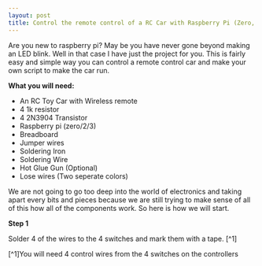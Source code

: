 ```yaml
---
layout: post
title: Control the remote control of a RC Car with Raspberry Pi (Zero, 2 or 3)
---
```


Are you new to raspberry pi? May be you have never gone beyond making an LED blink. Well in that case I have just the project for you. This is fairly easy and simple way you can control a remote control car and make your own script to make the car run. 

**What you will need:**
- An RC Toy Car with Wireless remote
- 4 1k resistor
- 4 2N3904 Transistor
- Raspberry pi (zero/2/3)
- Breadboard
- Jumper wires
- Soldering Iron
- Soldering Wire
- Hot Glue Gun (Optional)
- Lose wires (Two seperate colors)

We are not going to go too deep into the world of electronics and taking apart every bits and pieces because we are still trying to make sense of all of this how all of the components work. So here is how we will start.

**Step 1**

Solder 4 of the wires to the 4 switches and mark them with a tape. [^1]

[^1]You will need 4 control wires from the 4 switches on the controllers




<!-- ![_config.yml]({{ site.baseurl }}/images/config.png) -->

<!-- The easiest way to make your first post is to edit this one. Go into /_posts/ and update the Hello World markdown file. For more instructions head over to the [Jekyll Now repository](https://github.com/barryclark/jekyll-now) on GitHub. -->